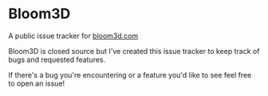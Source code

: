 # Bloom3D
A public issue tracker for [bloom3d.com](bloom3d.com)

Bloom3D is closed source but I've created this issue tracker to keep track of bugs and requested features. 

If there's a bug you're encountering or a feature you'd like to see feel free to open an issue!
